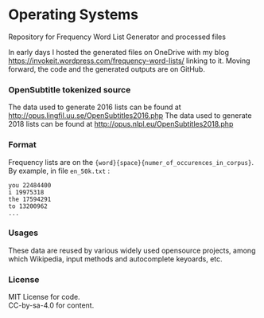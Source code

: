 # Operating Systems
Repository for Frequency Word List Generator and processed files

In early days I hosted the generated files on OneDrive with my blog https://invokeit.wordpress.com/frequency-word-lists/ linking to it.
Moving forward, the code and the generated outputs are on GitHub.

### OpenSubtitle tokenized source
The data used to generate 2016 lists can be found at http://opus.lingfil.uu.se/OpenSubtitles2016.php 
The data used to generate 2018 lists can be found at http://opus.nlpl.eu/OpenSubtitles2018.php

### Format
Frequency lists are on the `{word}{space}{numer_of_occurences_in_corpus}`. By example, in file `en_50k.txt` :
```
you 22484400
i 19975318
the 17594291
to 13200962
...
```

### Usages
These data are reused by various widely used opensource projects, among which Wikipedia, input methods and autocomplete keyoards, etc.

### License 
MIT License for code.<br>
CC-by-sa-4.0 for content.

